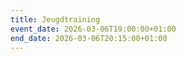 ```yaml
---
title: Jeugdtraining
event_date: 2026-03-06T19:00:00+01:00
end_date: 2026-03-06T20:15:00+01:00
---
```

